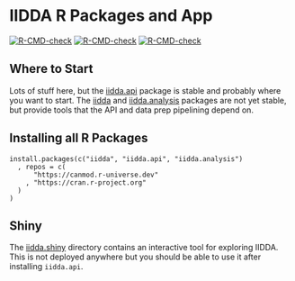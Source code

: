 # IIDDA R Packages and App

<!-- badges: start -->
[![R-CMD-check](https://github.com/stevencarlislewalker/iidda-tools/actions/workflows/R-CMD-check-iidda.yaml/badge.svg)](https://github.com/stevencarlislewalker/iidda-tools/actions/workflows/R-CMD-check-iidda.yaml)
[![R-CMD-check](https://github.com/stevencarlislewalker/iidda-tools/actions/workflows/R-CMD-check-iidda.api.yaml/badge.svg)](https://github.com/stevencarlislewalker/iidda-tools/actions/workflows/R-CMD-check-iidda.api.yaml)
[![R-CMD-check](https://github.com/stevencarlislewalker/iidda-tools/actions/workflows/R-CMD-check-iidda.analysis.yaml/badge.svg)](https://github.com/stevencarlislewalker/iidda-tools/actions/workflows/R-CMD-check-iidda.analysis.yaml)
<!-- badges: end -->

## Where to Start

Lots of stuff here, but the [iidda.api](https://canmod.github.io/iidda-tools/iidda.api) package is stable and probably where you want to start. The [iidda](iidda) and [iidda.analysis](iidda.analysis) packages are not yet stable, but provide tools that the API and data prep pipelining depend on.

## Installing all R Packages

```
install.packages(c("iidda", "iidda.api", "iidda.analysis")
  , repos = c(
      "https://canmod.r-universe.dev"
    , "https://cran.r-project.org"
  )
)
```

## Shiny

The [iidda.shiny](iidda.shiny) directory contains an interactive tool for exploring IIDDA. This is not deployed anywhere but you should be able to use it after installing `iidda.api`.
